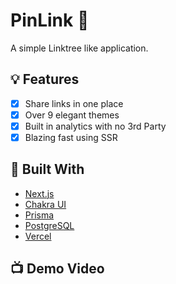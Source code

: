# PinLink 📌

A simple Linktree like application.

## 💡 Features

- [x] Share links in one place
- [x] Over 9 elegant themes
- [x] Built in analytics with no 3rd Party
- [x] Blazing fast using SSR

## 🔨 Built With

- [Next.js](https://nextjs.org/)
- [Chakra UI](https://chakra-ui.com/)
- [Prisma](https://prisma.io/)
- [PostgreSQL](https://www.postgresql.org/)
- [Vercel](https://vercel.com/)

## 📺 Demo Video

